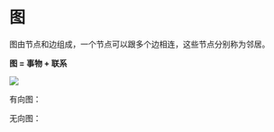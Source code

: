 # 图

图由节点和边组成，一个节点可以跟多个边相连，这些节点分别称为邻居。

**图 = 事物 + 联系**

![](https://timgsa.baidu.com/timg?image&quality=80&size=b9999_10000&sec=1505577435385&di=d2cfcf95991ab69943c10db08ef7b00c&imgtype=0&src=http%3A%2F%2Fimg.phperz.com%2Fdata%2Fimg%2F20160426%2F1461677048_1557.png)

有向图：

无向图：

